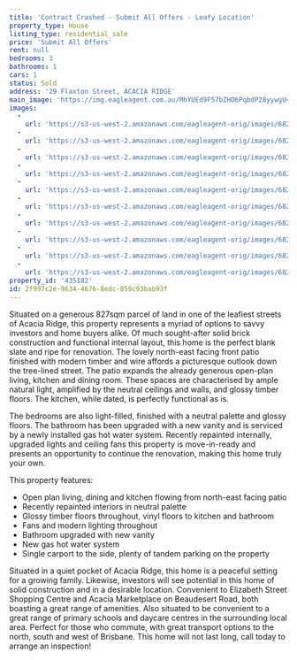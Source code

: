 ```yaml
---
title: 'Contract Crashed - Submit All Offers - Leafy Location'
property_type: House
listing_type: residential_sale
price: 'Submit All Offers'
rent: null
bedrooms: 3
bathrooms: 1
cars: 1
status: Sold
address: '29 Flaxton Street, ACACIA RIDGE'
main_image: 'https://img.eagleagent.com.au/MhYUEd9F57bZHO6PqbdP28yywgU=/1280x854/smart/https://s3-us-west-2.amazonaws.com/eagleagent-orig/images/6821415/126129382-image-M.jpg'
images:
  -
    url: 'https://s3-us-west-2.amazonaws.com/eagleagent-orig/images/6821424/126129382-image-I.jpg'
  -
    url: 'https://s3-us-west-2.amazonaws.com/eagleagent-orig/images/6821423/126129382-image-H.jpg'
  -
    url: 'https://s3-us-west-2.amazonaws.com/eagleagent-orig/images/6821422/126129382-image-G.jpg'
  -
    url: 'https://s3-us-west-2.amazonaws.com/eagleagent-orig/images/6821421/126129382-image-F.jpg'
  -
    url: 'https://s3-us-west-2.amazonaws.com/eagleagent-orig/images/6821420/126129382-image-E.jpg'
  -
    url: 'https://s3-us-west-2.amazonaws.com/eagleagent-orig/images/6821419/126129382-image-D.jpg'
  -
    url: 'https://s3-us-west-2.amazonaws.com/eagleagent-orig/images/6821418/126129382-image-C.jpg'
  -
    url: 'https://s3-us-west-2.amazonaws.com/eagleagent-orig/images/6821417/126129382-image-B.jpg'
  -
    url: 'https://s3-us-west-2.amazonaws.com/eagleagent-orig/images/6821416/126129382-image-A.jpg'
  -
    url: 'https://s3-us-west-2.amazonaws.com/eagleagent-orig/images/6821415/126129382-image-M.jpg'
property_id: '435182'
id: 2f997c2e-9634-4676-8edc-859c93bab93f
---
```

Situated on a generous 827sqm parcel of land in one of the leafiest streets of Acacia Ridge, this property represents a myriad of options to savvy investors and home buyers alike. Of much sought-after solid brick construction and functional internal layout, this home is the perfect blank slate and ripe for renovation. The lovely north-east facing front patio finished with modern timber and wire affords a picturesque outlook down the tree-lined street. The patio expands the already generous open-plan living, kitchen and dining room. These spaces are characterised by ample natural light, amplified by the neutral ceilings and walls, and glossy timber floors. The kitchen, while dated, is perfectly functional as is.

The bedrooms are also light-filled, finished with a neutral palette and glossy floors. The bathroom has been upgraded with a new vanity and is serviced by a newly installed gas hot water system. Recently repainted internally, upgraded lights and ceiling fans this property is move-in-ready and presents an opportunity to continue the renovation, making this home truly your own.

This property features:

*  Open plan living, dining and kitchen flowing from north-east facing patio
*  Recently repainted interiors in neutral palette
*  Glossy timber floors throughout, vinyl floors to kitchen and bathroom
*  Fans and modern lighting throughout
*  Bathroom upgraded with new vanity
*  New gas hot water system
*  Single carport to the side, plenty of tandem parking on the property

Situated in a quiet pocket of Acacia Ridge, this home is a peaceful setting for a growing family. Likewise, investors will see potential in this home of solid construction and in a desirable location. Convenient to Elizabeth Street Shopping Centre and Acacia Marketplace on Beaudesert Road, both boasting a great range of amenities. Also situated to be convenient to a great range of primary schools and daycare centres in the surrounding local area. Perfect for those who commute, with great transport options to the north, south and west of Brisbane. This home will not last long, call today to arrange an inspection!